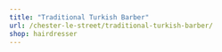 ```yaml
---
title: "Traditional Turkish Barber"
url: /chester-le-street/traditional-turkish-barber/
shop: hairdresser
---
```

